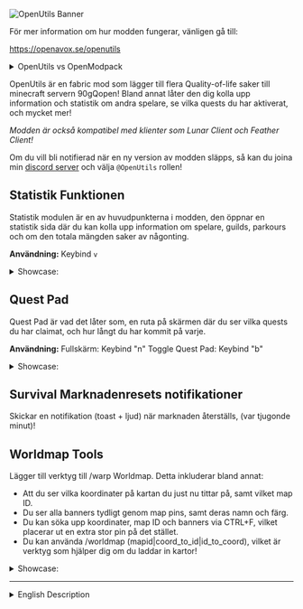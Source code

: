 ![OpenUtils Banner](https://cdn.modrinth.com/data/cached_images/d8a80fa3d2752e4269bf16df2648616e082cecf5.png)

För mer information om hur modden fungerar, vänligen gå till:

https://openavox.se/openutils


<details>
  <summary>OpenUtils vs OpenModpack</summary>
  <table>
<thead>
    <tr>
        <th>Feature</th>
        <th>OpenUtils</th>
        <th>OpenModpack</th>
    </tr>
</thead>
<tbody>
    <tr>
        <td>Typ</td>
        <td>Fabric Mod</td>
        <td>Fabric Modpack</td>
    </tr>
    <tr>
        <td>Generell FPS Boost, förhöjda visuals, partiklar, ytterligare utilities men mera...</td>
        <td class="false">❌</td>
        <td class="true">✅</td>
    </tr>
    <tr>
        <td>90gQopen-insperade menyer</td>
        <td class="false">❌</td>
        <td class="true">✅</td>
    </tr>
    <tr>
        <td>Se vilka andra som använder modden</td>
        <td class="false">❌</td>
        <td class="true">✅</td>
    </tr>
    <tr>
        <td>Statistik Funktion</td>
        <td class="true">✅</td>
        <td class="true">✅</td>
    </tr>
    <tr>
        <td>Quest Pad Funktion</td>
        <td class="true">✅</td>
        <td class="true">✅</td>
    </tr>
    <tr>
        <td>Marknadresets notifikationer</td>
        <td class="true">✅</td>
        <td class="true">✅</td>
    </tr>
    <tr>
        <td>Totem reminder</td>
        <td class="false">❌</td>
        <td class="true">✅</td>
    </tr>
    <tr>
        <td>Worldmap Tools</td>
        <td class="true">✅</td>
        <td class="true">✅</td>
    </tr>
</tbody>
</table>
</details>

OpenUtils är en fabric mod som lägger till flera Quality-of-life saker till minecraft servern 90gQopen! Bland annat låter den dig kolla upp information och statistik om andra spelare, se vilka quests du har aktiverat, och mycket mer!


_Modden är också kompatibel med klienter som Lunar Client och Feather Client!_

Om du vill bli notifierad när en ny version av modden släpps, så kan du joina min [discord server](https://discord.gg/F9mkMxPf9g) och välja `@OpenUtils` rollen!

## Statistik Funktionen
Statistik modulen är en av huvudpunkterna i modden, den öppnar en statistik sida där du kan kolla upp information om spelare, guilds, parkours och om den totala mängden saker av någonting.

**Användning:** Keybind `v`

<details>
<summary>Showcase:</summary>

![Preview](https://cdn.modrinth.com/data/cached_images/b8247c7699dfa565b9b28a65aed726b033a857c3_0.webp)

</details>

## Quest Pad
Quest Pad är vad det låter som, en ruta på skärmen där du ser vilka quests du har claimat, och hur långt du har kommit på varje.

**Användning:**
Fullskärm: Keybind "n"
Toggle Quest Pad: Keybind "b"

<details>
<summary>Showcase:</summary>

![Fullscreen](https://cdn.modrinth.com/data/cached_images/c8f5a788949cd64f0ca4356c2c92a95d7bf5f18e_0.webp)

![Quest pad](https://cdn.modrinth.com/data/cached_images/a44493c43f730107335b36508a17b3d2832ed7bb.png)

</details>

## Survival Marknadenresets notifikationer
Skickar en notifikation (toast + ljud) när marknaden återställs, (var tjugonde minut)!

## Worldmap Tools
Lägger till verktyg till /warp Worldmap. Detta inkluderar bland annat:
- Att du ser vilka koordinater på kartan du just nu tittar på, samt vilket map ID.
- Du ser alla banners tydligt genom map pins, samt deras namn och färg.
- Du kan söka upp koordinater, map ID och banners via CTRL+F, vilket placerar ut en extra stor pin på det stället.
- Du kan använda /worldmap (mapid|coord_to_id|id_to_coord), vilket är verktyg som hjälper dig om du laddar in kartor!

<details>
<summary>Showcase:</summary>

![Map Pin](https://i.ibb.co/1Y2TxgGQ/2025-09-02-19-23-09.png)

</details>

---

<details>
  <summary>English Description</summary>
  <details>
  <summary>OpenUtils vs OpenModpack</summary>
  <table>
    <thead>
      <tr>
        <th>Feature</th>
        <th>OpenUtils</th>
        <th>OpenModpack</th>
      </tr>
    </thead>
    <tbody>
      <tr>
        <td>Type</td>
        <td>Fabric Mod</td>
        <td>Fabric Modpack</td>
      </tr>
      <tr>
        <td>General FPS boost, enhanced visuals, particles, extra utilities and more...</td>
        <td class="false">❌</td>
        <td class="true">✅</td>
      </tr>
      <tr>
        <td>90gQopen-inspired menus</td>
        <td class="false">❌</td>
        <td class="true">✅</td>
      </tr>
      <tr>
        <td>See who else is using the mod</td>
        <td class="false">❌</td>
        <td class="true">✅</td>
      </tr>
      <tr>
        <td>Statistics feature</td>
        <td class="true">✅</td>
        <td class="true">✅</td>
      </tr>
      <tr>
        <td>Quest Pad feature</td>
        <td class="true">✅</td>
        <td class="true">✅</td>
      </tr>
      <tr>
        <td>Market reset notifications</td>
        <td class="true">✅</td>
        <td class="true">✅</td>
      </tr>
      <tr>
        <td>Totem reminder</td>
        <td class="false">❌</td>
        <td class="true">✅</td>
      </tr>
      <tr>
        <td>Worldmap Tools</td>
        <td class="true">✅</td>
        <td class="true">✅</td>
      </tr>
    </tbody>
  </table>
</details>

<p><strong>OpenUtils</strong> is a Fabric mod that adds several quality-of-life improvements to the Minecraft server <em>90gQopen</em>! Among other things, it lets you look up information and statistics about other players, see which quests you’ve activated, and much more!</p>

<p><em>The mod is also compatible with clients like Lunar Client and Feather Client!</em></p>

<p>If you want to be notified when a new version of the mod is released, you can join my <a href="https://discord.gg/F9mkMxPf9g">Discord server</a> and choose the <code>@OpenUtils</code> role!</p>

<h2>Statistics Feature</h2>
<p>The statistics module is one of the main features of the mod. It opens a statistics page where you can look up info about players, guilds, parkours, and total counts of various things.</p>
<p><strong>Usage:</strong> Keybind <code>v</code></p>

<details>
  <summary>Showcase:</summary>
  <img src="https://cdn.modrinth.com/data/cached_images/b8247c7699dfa565b9b28a65aed726b033a857c3_0.webp" alt="Preview" />
</details>

<h2>Quest Pad</h2>
<p>Quest Pad is exactly what it sounds like: a box on your screen where you can see which quests you’ve claimed and how far you’ve progressed on each.</p>
<p><strong>Usage:</strong><br/>
Fullscreen: Keybind <code>n</code><br/>
Toggle Quest Pad: Keybind <code>b</code></p>

<details>
  <summary>Showcase:</summary>
  <img src="https://cdn.modrinth.com/data/cached_images/c8f5a788949cd64f0ca4356c2c92a95d7bf5f18e_0.webp" alt="Fullscreen" />
  <img src="https://cdn.modrinth.com/data/cached_images/a44493c43f730107335b36508a17b3d2832ed7bb.png" alt="Quest pad" />
</details>

<h2>Survival Market Reset Notifications</h2>
<p>Sends a notification (toast + sound) when the market resets (every 20 minutes)!</p>

## Worldmap Tools
Adds multiple tools to /warp Worldmap, this includes but not limited to:
- You can see what coordinates on the map you're looking at, as well as the map ID.
- You can easily see all banners by map pins, as well as their colors and name.
- You can search coordinates, map ID and banners by CTRL+F, which places an extra large pin there.
- You can use /worldmap (mapid|coord_to_id|id_to_coord), which is a tool for you who is loading maps for increased safety.

<details>
<summary>Showcase:</summary>

![Map Pin](https://i.ibb.co/1Y2TxgGQ/2025-09-02-19-23-09.png)

</details>

</details>